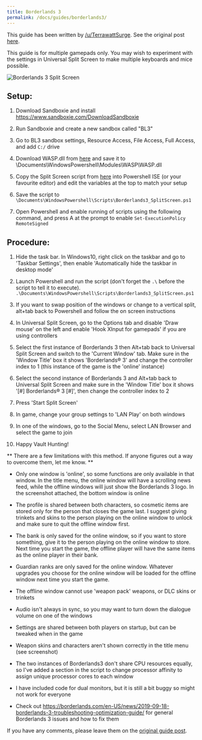```yaml
---
title: Borderlands 3
permalink: /docs/guides/borderlands3/
---
```


This guide has been written by [/u/TerrawattSurge](https://www.reddit.com/user/TerrawattSurge). See the original post [here](https://www.reddit.com/r/localmultiplayergames/comments/daal6l/howto_borderlands_3_splitscreen_pc_tutorial/).

This guide is for multiple gamepads only. You may wish to experiment with the settings in Universal Split Screen to make multiple keyboards and mice possible.

![Borderlands 3 Split Screen](https://i.redd.it/fgiffsd1usu31.png)

## Setup:

1. Download Sandboxie and install https://www.sandboxie.com/DownloadSandboxie

1. Run Sandboxie and create a new sandbox called "BL3"

1. Go to BL3 sandbox settings, Resource Access, File Access, Full Access, and add `C:/` drive

1. Download WASP.dll from [here](https://github.com/UniversalSplitScreen/UniversalSplitScreenScripts/blob/master/Scripts/Borderlands3/Modules/WASP/WASP.dll) and save it to \Documents\WindowsPowershell\Modules\WASP\WASP.dll

1. Copy the Split Screen script from [here]( https://raw.githubusercontent.com/UniversalSplitScreen/UniversalSplitScreenScripts/master/Scripts/Borderlands3/Borderlands3_SplitScreen.ps1) into Powershell ISE (or your favourite editor) and edit the variables at the top to match your setup

1. Save the script to `\Documents\WindowsPowershell\Scripts\Borderlands3_SplitScreen.ps1`

1. Open Powershell and enable running of scripts using the following command, and press A at the prompt to enable 
`Set-ExecutionPolicy RemoteSigned`

## Procedure:

1. Hide the task bar. In Windows10, right click on the taskbar and go to 'Taskbar Settings', then enable 'Automatically hide the taskbar in desktop mode'

1. Launch Powershell and run the script (don't forget the `.\` before the script to tell it to execute). 
`.\Documents\WindowsPowershell\Scripts\Borderlands3_SplitScreen.ps1`

1. If you want to swap position of the windows or change to a vertical split, alt+tab back to Powershell and follow the on screen instructions

1. In Universal Split Screen, go to the Options tab and disable 'Draw mouse' on the left and enable 'Hook XInput for gamepads' if you are using controllers

1. Select the first instance of Borderlands 3 then Alt+tab back to Universal Split Screen and switch to the 'Current Window' tab. Make sure in the 'Window Title' box it shows 'Borderlands® 3' and change the controller index to 1 (this instance of the game is the 'online' instance)

1. Select the second instance of Borderlands 3 and Alt+tab back to Universal Split Screen and make sure in the 'Window Title' box it shows '[#] Borderlands® 3 [#]', then change the controller index to 2

1. Press 'Start Split Screen'

1. In game, change your group settings to 'LAN Play' on both windows

1. In one of the windows, go to the Social Menu, select LAN Browser and select the game to join

1. Happy Vault Hunting!

** There are a few limitations with this method. If anyone figures out a way to overcome them, let me know. **

* Only one window is 'online', so some functions are only available in that window. In the title menu, the online window will have a scrolling news feed, while the offline windows will just show the Borderlands 3 logo. In the screenshot attached, the bottom window is online

* The profile is shared between both characters, so cosmetic items are stored only for the person that closes the game last. I suggest giving trinkets and skins to the person playing on the online window to unlock and make sure to quit the offline window first.

* The bank is only saved for the online window, so if you want to store something, give it to the person playing on the online window to store. Next time you start the game, the offline player will have the same items as the online player in their bank.

* Guardian ranks are only saved for the online window. Whatever upgrades you choose for the online window will be loaded for the offline window next time you start the game.

* The offline window cannot use 'weapon pack' weapons, or DLC skins or trinkets

* Audio isn't always in sync, so you may want to turn down the dialogue volume on one of the windows

* Settings are shared between both players on startup, but can be tweaked when in the game

* Weapon skins and characters aren't shown correctly in the title menu (see screenshot)

* The two instances of Borderlands3 don't share CPU resources equally, so I've added a section in the script to change processor affinity to assign unique processor cores to each window

* I have included code for dual monitors, but it is still a bit buggy so might not work for everyone

* Check out https://borderlands.com/en-US/news/2019-09-18-borderlands-3-troubleshooting-optimization-guide/ for general Borderlands 3 issues and how to fix them


If you have any comments, please leave them on the [original guide post](https://www.reddit.com/r/localmultiplayergames/comments/daal6l/howto_borderlands_3_splitscreen_pc_tutorial/).

